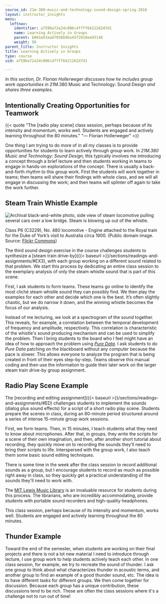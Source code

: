 ```yaml
---
course_id: 21m-380-music-and-technology-sound-design-spring-2016
layout: instructor_insights
menu:
  leftnav:
    identifier: a759ba72a24c006c4ffff6421262d7d1
    name: Learning Actively in Groups
    parent: b081e93aad7036b9ba45f2818ea93148
    weight: 50
parent_title: Instructor Insights
title: Learning Actively in Groups
type: course
uid: a759ba72a24c006c4ffff6421262d7d1

---
```


_In this section, Dr. Florian Hollerweger discusses how he includes group work opportunities in_ 21M.380 Music and Technology: Sound Design _and shares three examples._

Intentionally Creating Opportunities for Teamwork
-------------------------------------------------

{{< quote "The [radio play scene] class session, perhaps because of its intensity and momentum, works well. Students are engaged and actively learning throughout the 80 minutes." "— Florian Hollerweger" >}}

One thing I am trying to do more of in all my classes is to provide opportunities for students to learn actively through group work. In _21M.380 Music and Technology: Sound Design,_ this typically involves me introducing a concept through a brief lecture and then students working in teams to engage in hands-on explorations of the concept. There is usually a back-and-forth rhythm to this group work. First the students will work together in teams; then teams will share their findings with whole class, and we will all engage in discussing the work; and then teams will splinter off again to take the work further.

Steam Train Whistle Example
---------------------------

![Archival black-and-white photo, side view of steam locomotive pulling several cars over a low bridge. Steam is blowing up out of the whistle.](/coursemedia/21m-380-music-and-technology-sound-design-spring-2016/37a9f0d494bb0d261a411aefec3022a9_steam_train.png)

Class P6 (C3229), No. 480 locomotive - Engine attached to the Royal train for the Duke of York’s visit to Australia circa 1900. (Public domain image. Source: [Flickr Commons](https://www.flickr.com/photos/state-records-nsw/2555504524/))

The third sound design exercise in the course challenges students to synthesize a [steam train drive-by]({{< baseurl >}}/sections/readings-and-assignments/#EX3), with each group working on a different sound related to that problem. We start this process by dedicating an entire class session to the exemplary analysis of only the steam whistle sound that is part of this scene.  

First, I ask students to form teams. These teams go online to identify the most cliché steam whistle sound they can possibly find. We then play the examples for each other and decide which one is the best. It’s often slightly chaotic, but we do narrow it down, and the winning whistle becomes the focus of our analysis.

Instead of me lecturing, we look at a spectrogram of the sound together. This reveals, for example, a correlation between the temporal development of frequency and amplitude, respectively. This correlation is characteristic of the whistle's sound producing mechanism and can be used to simplify the problem. Then I bring students to the board who I feel might have an idea of how to approach the problem using [_Pure Data_](https://puredata.info/)_._ I ask students to do _Pure Data_ patching on the blackboard without any computer because the pace is slower. This allows everyone to analyze the program that is being created in front of their eyes step-by-step. Teams observe this manual coding and then use the information to guide their later work on the larger steam train drive-by group assignment.

Radio Play Scene Example
------------------------

The [recording and editing assignment]({{< baseurl >}}/sections/readings-and-assignments/#ED) challenges students to implement the sounds (dialog plus sound effects) for a script of a short radio play scene. Students prepare the scenes in class, during an 80-minute period structured around a series of intense 15-minute group work sessions.

First, we form teams. Then, in 15 minutes, I teach students what they need to know about microphones. After that, in groups, they write the scripts for a scene of their own imagination, and then, after another short tutorial about recording, they quickly move on to recording the sounds they’ll need to bring their scripts to life. Interspersed with the group work, I also teach them some basic sound editing techniques.

There is some time in the week after the class session to record additional sounds as a group, but I encourage students to record as much as possible right away in class, so they quickly get a practical understanding of the sounds they'll need to work with.

The [MIT Lewis Music Library](https://libraries.mit.edu/music/) is an invaluable resource for students during this process. The librarians, who are incredibly accommodating, provide students with portable sound recorders and high-quality headphones.

This class session, perhaps because of its intensity and momentum, works well. Students are engaged and actively learning throughout the 80 minutes.

Thunder Example
---------------

Toward the end of the semester, when students are working on their final projects and there is not a lot new material I need to introduce through lecture, I use group work to help students actively teach each other. In one class session, for example, we try to recreate the sound of thunder. I ask one group to think about what characterizes thunder in acoustic terms, and another group to find an example of a good thunder sound, etc. The idea is to have different tasks for different groups. We then come together for discussion. Because each group has a unique contribution, these discussions tend to be rich. These are often the class sessions where it's a challenge not to run out of time!